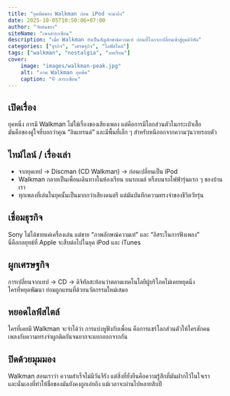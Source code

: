 ```yaml
---
title: "ยุคพีคของ Walkman ก่อน iPod จะมาถึง"
date: 2025-10-05T10:50:06+07:00
author: "วัยสนธยา"
siteName: "เพจสาระเซียน"
description: "เมื่อ Walkman ยังเป็นสัญลักษณ์ความเท่ ก่อนที่โลกจะเปลี่ยนเข้าสู่ยุคดิจิทัล"
categories: ["ธุรกิจ", "เศรษฐกิจ", "ไลฟ์สไตล์"]
tags: ["walkman", "nostalgia", "บทเรียน"]
cover:
    image: "images/walkman-peak.jpg"
    alt: "ภาพ Walkman ยุคพีค"
    caption: "© สาระเซียน"
---
```


## เปิดเรื่อง

ยุคหนึ่ง การมี Walkman ไม่ใช่เรื่องของเสียงเพลง แต่คือการมีโลกส่วนตัวในกระเป๋าเสื้อ  
มันคือของคู่ใจที่บอกว่าคุณ “อินเทรนด์” และมีพื้นที่เล็ก ๆ สำหรับหนีออกจากความวุ่นวายรอบตัว

## ไทม์ไลน์ / เรื่องเล่า

- จากยุคเทป → Discman (CD Walkman) → ก่อนเปลี่ยนเป็น iPod  
- Walkman กลายเป็นเพื่อนเดินทางในห้องเรียน บนรถเมล์ หรือบนรถไฟฟ้ารุ่นแรก ๆ ของบ้านเรา  
- ทุกเพลงที่เล่นในยุคนั้นเป็นมากกว่าเสียงดนตรี แต่มันบันทึกความทรงจำของชีวิตวัยรุ่น

## เชื่อมธุรกิจ

Sony ไม่ได้ขายแค่เครื่องเล่น แต่ขาย “ภาพลักษณ์ความเท่” และ “อิสระในการฟังเพลง”  
นี่คือกลยุทธ์ที่ Apple จะสืบต่อไปในยุค iPod และ iTunes

## ผูกเศรษฐกิจ

การเปลี่ยนจากเทป → CD → ดิจิทัลสะท้อนว่าตลาดเทคโนโลยีผู้บริโภคไม่เคยหยุดนิ่ง  
ใครที่หยุดพัฒนา ย่อมถูกแทนที่ด้วยนวัตกรรมใหม่เสมอ

## หยอดไลฟ์สไตล์

ใครที่เคยมี Walkman จะจำได้ว่า การแบ่งหูฟังกับเพื่อน คือการแชร์โลกส่วนตัวให้ใครสักคน  
เพลงกับความทรงจำผูกติดกันจนยากจะแยกออกจากกัน

## ปิดด้วยมุมมอง

Walkman สอนเราว่า ความสำเร็จไม่มีวันจีรัง แต่สิ่งที่ยั่งยืนคือความรู้สึกที่มันฝากไว้ในใจเรา  
และนั่นเองที่ทำให้ชื่อของมันยังคงถูกเอ่ยถึง แม้เวลาจะผ่านไปหลายสิบปี
